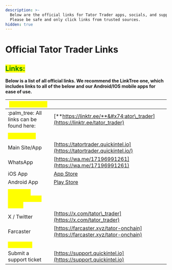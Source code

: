```yaml
---
description: >-
  Below are the official links for Tator Trader apps, socials, and support. 
  Please be safe and only click links from trusted sources.
hidden: true
---
```


# Official Tator Trader Links

## <mark style="color:green;">Links:</mark>

**Below is a list of all official links.  We recommend the LinkTree one, which includes links to all of the below and our Android/IOS mobile apps for ease of use.**

| <mark style="color:yellow;">**LINKTREE LINK**</mark>            |                                                                                                         |
| --------------------------------------------------------------- | ------------------------------------------------------------------------------------------------------- |
| :palm\_tree: All links can be found here:                       | [**https://linktr.ee/**&#x74;ator\_trader](https://linktr.ee/tator_trader)                              |
|                                                                 |                                                                                                         |
| <mark style="color:yellow;">**SITE LINKS**</mark>               |                                                                                                         |
| Main Site/App                                                   | [https://tatortrader.quickintel.io](https://tatortrader.quickintel.io/)                                 |
| WhatsApp                                                        | [https://wa.me/17196991261](https://wa.me/17196991261)                                                  |
| iOS App                                                         | [App Store](https://apps.apple.com/us/app/tator-trader/id6745459704)                                    |
| Android App                                                     | [Play Store](https://play.google.com/store/apps/details?id=com.quickintel.tator\&pcampaignid=web_share) |
|                                                                 |                                                                                                         |
| <mark style="color:yellow;">**SOCIAL / COMMUNITY LINKS**</mark> |                                                                                                         |
| X / Twitter                                                     | [https://x.com/tator\_trader](https://x.com/tator_trader)                                               |
| Farcaster                                                       | [https://farcaster.xyz/tator-onchain](https://farcaster.xyz/tator-onchain)                              |
|                                                                 |                                                                                                         |
| <mark style="color:yellow;">**SUPPORT**</mark>                  |                                                                                                         |
| Submit a support ticket                                         |  [https://support.quickintel.io](https://support.quickintel.io)                                         |
